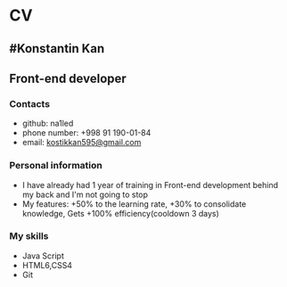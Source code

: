 # CV

## #Konstantin Kan

## Front-end developer

### Contacts

- github: na1led 
- phone number: +998 91 190-01-84
- email: kostikkan595@gmail.com

### Personal information

- I have already had 1 year of training in Front-end development behind my back and I'm not going to stop
- My features: +50% to the learning rate, +30% to consolidate knowledge, Gets +100% efficiency(cooldown 3 days)

### My skills

- Java Script
- HTML6,CSS4
- Git


